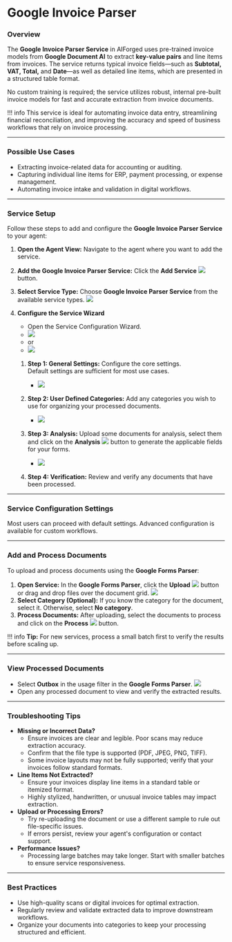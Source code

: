 # Google Invoice Parser

### Overview

The **Google Invoice Parser Service** in AIForged uses pre-trained invoice models from **Google Document AI** to extract **key-value pairs** and line items from invoices. The service returns typical invoice fields—such as **Subtotal, VAT, Total,** and **Date**—as well as detailed line items, which are presented in a structured table format.

No custom training is required; the service utilizes robust, internal pre-built invoice models for fast and accurate extraction from invoice documents.

!!! info
    This service is ideal for automating invoice data entry, streamlining financial reconciliation, and improving the accuracy and speed of business workflows that rely on invoice processing.

***

### Possible Use Cases

* Extracting invoice-related data for accounting or auditing.
* Capturing individual line items for ERP, payment processing, or expense management.
* Automating invoice intake and validation in digital workflows.

***

### Service Setup

Follow these steps to add and configure the **Google Invoice Parser Service** to your agent:

1. **Open the Agent View:**
   Navigate to the agent where you want to add the service.
2. **Add the Google Invoice Parser Service:**
   Click the **Add Service** ![](../../assets/image%20%2815%29%20%281%29%20%281%29.png) button.

3. **Select Service Type:**
   Choose **Google Invoice Parser Service** from the available service types.
   ![](../../assets/image%20%2814%29%20%281%29%20%281%29.png)
4. **Configure the Service Wizard**
    - Open the Service Configuration Wizard.
    - ![](../../assets/image%20%2816%29%20%281%29%20%281%29.png)
    - or
    - ![](../../assets/image%20%2817%29%20%281%29%20%281%29.png)
    1. &#x20;**Step 1: General Settings:**
        Configure the core settings.  
        Default settings are sufficient for most use cases.

        - ![](../../assets/image%20%2818%29%20%281%29%20%281%29.png)

    2. **Step 2: User Defined Categories:**
        Add any categories you wish to use for organizing your processed documents.

        - ![](../../assets/image%20%2819%29%20%281%29%20%281%29.png)

    3. **Step 3: Analysis:**
        Upload some documents for analysis, select them and click on the **Analysis** ![](../../assets/image%20%28125%29.png) button to generate the applicable fields for your forms.

        - ![](../../assets/image%20%2820%29%20%281%29%20%281%29.png)

    4. **Step 4: Verification:**
        Review and verify any documents that have been processed.&#x20;

***

### Service Configuration Settings

Most users can proceed with default settings. Advanced configuration is available for custom workflows.

***

### Add and Process Documents

To upload and process documents using the **Google Forms Parser**:

1. **Open Service:**
   In the **Google Forms Parser**, click the **Upload** ![](../../assets/image%20%288%29%20%281%29%20%281%29.png) button or drag and drop files over the document grid.
   ![](../../assets/image%20%289%29%20%281%29%20%281%29.png)
2. **Select Category (Optional):**
   If you know the category for the document, select it. Otherwise, select **No category**.
3. **Process Documents:**
   After uploading, select the documents to process and click on the **Process** ![](../../assets/image%20%2810%29%20%281%29%20%281%29.png) button.

!!! info
    **Tip:** For new services, process a small batch first to verify the results before scaling up.

***

### View Processed Documents

* Select **Outbox** in the usage filter in the **Google Forms Parser**.
  ![](../../assets/image%20%2851%29.png)
* Open any processed document to view and verify the extracted results.

***

### Troubleshooting Tips

* **Missing or Incorrect Data?**
    * Ensure invoices are clear and legible. Poor scans may reduce extraction accuracy.
    * Confirm that the file type is supported (PDF, JPEG, PNG, TIFF).
    * Some invoice layouts may not be fully supported; verify that your invoices follow standard formats.
* **Line Items Not Extracted?**
    * Ensure your invoices display line items in a standard table or itemized format.
    * Highly stylized, handwritten, or unusual invoice tables may impact extraction.
* **Upload or Processing Errors?**
    * Try re-uploading the document or use a different sample to rule out file-specific issues.
    * If errors persist, review your agent's configuration or contact support.
* **Performance Issues?**
    * Processing large batches may take longer. Start with smaller batches to ensure service responsiveness.

***

### Best Practices

* Use high-quality scans or digital invoices for optimal extraction.
* Regularly review and validate extracted data to improve downstream workflows.
* Organize your documents into categories to keep your processing structured and efficient.